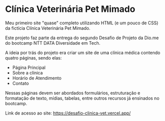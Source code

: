# Clínica Veterinária Pet Mimado

Meu primeiro site "quase" completo utilizando HTML (e um pouco de CSS) da fictícia Clínica Veterinária Pet Mimado.

Este projeto faz parte da entrega do segundo Desafio de Projeto da Dio.me do bootcamp NTT DATA Diversidade em Tech.

A ideia por trás do projeto era criar um site de uma clínica médica contendo quatro páginas, sendo elas:
- Página Principal
- Sobre a clínica
- Horário de Atendimento
- Contato

Nessas páginas devem ser abordados formulários, estruturação e formatação de texto, mídias, tabelas, entre outros recursos já ensinados no bootcamp.

Link de acesso ao site: https://desafio-clinica-vet.vercel.app/
